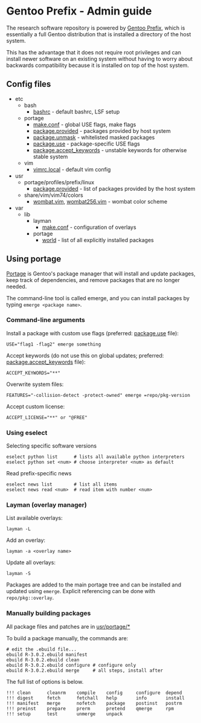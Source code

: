 Gentoo Prefix - Admin guide
===========================

The research software repository is powered by [Gentoo Prefix](https://wiki.gentoo.org/wiki/Project:Prefix),
which is essentially a full Gentoo distribution that is installed a directory of the host system.

This has the advantage that it does not require root privileges and can install newer software on
an existing system without having to worry about backwards compatibility because it is installed
on top of the host system.

Config files
------------

 * etc
   * bash
     * [bashrc](etc/bash/bashrc) - default bashrc, LSF setup
   * portage
     * [make.conf](etc/portage/make.conf) - global USE flags, make flags
     * [package.provided](usr/portage/profiles/prefix/linux/package.provided) - packages provided by host system
     * [package.unmask](etc/portage/package.unmask) - whitelisted masked packages
     * [package.use](etc/portage/package.use) - package-specific USE flags
     * [package.accept_keywords](etc/portage/package.accept_keywords) - unstable keywords for otherwise stable system
   * vim
     * [vimrc.local](etc/vim/vimrc.local) - default vim config
 * usr
   * portage/profiles/prefix/linux
     * [package.provided](usr/portage/profiles/prefix/linux/package.provided) - list of packages provided by the host system
   * share/vim/vim74/colors
     * [wombat.vim](usr/share/vim/vim74/colors/wombat.vim),
       [wombat256.vim](usr/share/vim/vim74/colors/wombat256.vim) - wombat color scheme
 * var
   * lib
     * layman
       * [make.conf](var/lib/layman/make.conf) - configuration of overlays
     * portage
       * [world](var/lib/portage/world) - list of all explicitly installed packages

Using portage
-------------

[Portage](https://wiki.gentoo.org/wiki/Portage) is Gentoo's package manager
that will install and update packages, keep track of dependencies, and remove packages
that are no longer needed.

The command-line tool is called emerge, and you can install packages by typing
`emerge <package name>`.

### Command-line arguments

Install a package with custom use flags (preferred:
        [package.use](etc/portage/package.use) file):

    USE="flag1 -flag2" emerge something

Accept keywords (do not use this on global updates; preferred:
        [package.accept_keywords](etc/portage/package.accept_keywords) file):

    ACCEPT_KEYWORDS="**"

Overwrite system files:

    FEATURES="-collision-detect -protect-owned" emerge =repo/pkg-version

Accept custom license:

    ACCEPT_LICENSE="**" or "@FREE"

### Using eselect

Selecting specific software versions

    eselect python list      # lists all available python interpreters
    eselect python set <num> # choose interpreter <num> as default

Read prefix-specific news

    eselect news list        # list all items
    eselect news read <num>  # read item with number <num>

### Layman (overlay manager)

List available overlays:

    layman -L

Add an overlay:

    layman -a <overlay name>

Update all overlays:

    layman -S

Packages are added to the main portage tree and can be installed and updated 
using `emerge`. Explicit referencing can be done with `repo/pkg::overlay`.

### Manually building packages

All package files and patches are in [usr/portage/*](usr/portage)

To build a package manually, the commands are:

    # edit the .ebuild file...
    ebuild R-3.0.2.ebuild manifest
    ebuild R-3.0.2.ebuild clean
    ebuild R-3.0.2.ebuild configure # configure only
    ebuild R-3.0.2.ebuild merge     # all steps, install after

The full list of options is below.

    !!! clean      cleanrm    compile    config     configure  depend     
    !!! digest     fetch      fetchall   help       info       install    
    !!! manifest   merge      nofetch    package    postinst   postrm     
    !!! preinst    prepare    prerm      pretend    qmerge     rpm        
    !!! setup      test       unmerge    unpack     
